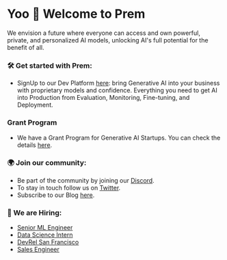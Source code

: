 # Yoo 🤙 Welcome to Prem

We envision a future where everyone can access and own powerful, private, and personalized AI models, unlocking AI's full potential for the benefit of all.

### 🛠️ Get started with Prem:

- SignUp to our Dev Platform [here](https://app.premai.io): bring Generative AI into your business with proprietary models and confidence. Everything you need to get AI into Production from Evaluation, Monitoring, Fine-tuning, and Deployment.

### Grant Program

- We have a Grant Program for Generative AI Startups. You can check the details [here](https://blog.premai.io/announcing-our-startup-grants-program/).

### 🌍 Join our community:

- Be part of the community by joining our [Discord](https://discord.com/invite/kpKk6vYVAn).
- To stay in touch follow us on [Twitter](https://twitter.com/premai_io).
- Subscribe to our Blog [here](https://blog.premai.io/). 

### 💼 We are Hiring:

- [Senior ML Engineer](https://premai.notion.site/Senior-Data-Scientist-Prem-1863f1e72c2f4d8894eb6e49154e9256?pvs=4)
- [Data Science Intern](https://premai.notion.site/Data-Science-Intern-Prem-85cc518494cb470fb4e484ed40e3e5f7?pvs=4)
- [DevRel San Francisco](https://premai.notion.site/DevRel-SF-Prem-dc1c75465f044b33856bfc4a32ca708f)
- [Sales Engineer](https://premai.notion.site/Sales-Engineer-Prem-bf451eb9b61347a19ee36daf095a25b6)